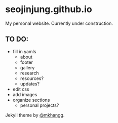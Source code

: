 # seojinjung.github.io
My personal website. Currently under construction.

## TO DO:
- fill in yamls
    - about
    - footer
    - gallery
    - research
    - resources?
    - updates?
- edit css
- add images
- organize sections
    - personal projects?

Jekyll theme by [@mkhangg](https://github.com/mkhangg).
